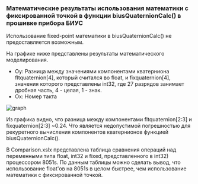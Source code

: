 ﻿### Математические результаты использования математики с фиксированной точкой в функции biusQuaternionCalc() в прошивке прибора БИУС

Использование fixed-point математики в biusQuaternionCalc() не предоставляется возможным.

На графике ниже представлены результаты  математического моделирования.
+ Oy: Разница между значениями компонентами кватерниона fltquaternion[4], который считался во float, и fixquaternion[4], значения которого представлены int32, где 27 разрядов занимает дробная часть, 4 - целая, 1 - знак.
+ Ox: Номер такта

![graph](https://i.imgur.com/kONaZZs.png)

Из графика видно, что разница между компонентами fltquaternion[2:3] и fixquaternion[2:3] ~0.24. Что является недопустимой погрешностью для рекуретного вычисления компонентов кватернионов функцией biusQuaternionCalc(). 

В Comparison.xslx представлена таблица сравнения операций над переменными типа float, int32 и fixed, представленного в int32) процессором 8051s. По данным таблицы можно сделать вывод, что использование float'ов на 8051s в целом быстрее, чем использование математики с фиксированной точкой.  